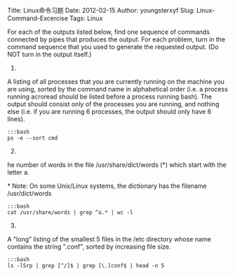 Title: Linux命令习题
Date: 2012-02-15
Author: youngsterxyf
Slug: Linux-Command-Excercise
Tags: Linux

For each of the outputs listed below, find one sequence of commands connected by pipes that produces the output. For each problem, turn in the command sequence that you used to generate the requested output. (Do NOT turn in the output itself.)

1.
A listing of all processes that you are currently running on the machine you are using, sorted by the command name in alphabetical order (i.e. a process running acroread should be listed before a process running bash). The output should consist only of the processes you are running, and nothing else (i.e. if you are running 6 processes, the output should only have 6 lines). 

	:::bash
    ps -e --sort cmd

2.
he number of words in the file /usr/share/dict/words (\*) which start with the letter a.

\* Note: On some Unix/Linux systems, the dictionary has the filename /usr/dict/words

	:::bash
    cat /usr/share/words | grep ^a.* | wc -l

3.
A "long" listing of the smallest 5 files in the /etc directory whose name contains the string ".conf", sorted by increasing file size. 

	:::bash
    ls -lSrp | grep [^/]$ | grep [\.]conf$ | head -n 5
